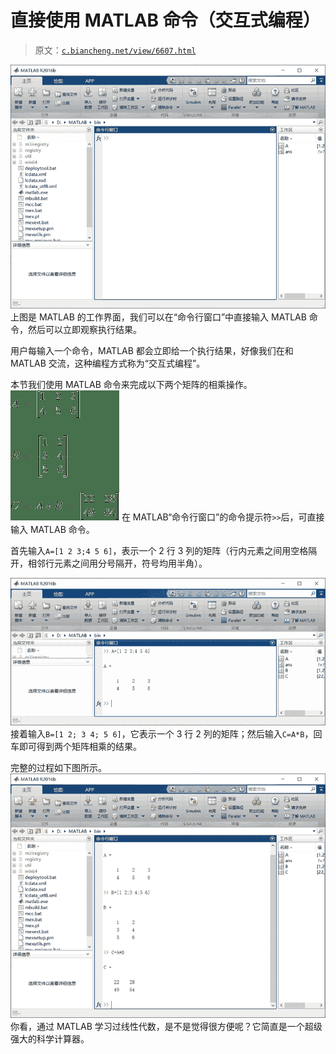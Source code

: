 # 直接使用 MATLAB 命令（交互式编程）

> 原文：[`c.biancheng.net/view/6607.html`](http://c.biancheng.net/view/6607.html)

![](img/48fd9006e9b141c6844464b39889a6c9.png)
上图是 MATLAB 的工作界面，我们可以在“命令行窗口”中直接输入 MATLAB 命令，然后可以立即观察执行结果。

用户每输入一个命令，MATLAB 都会立即给一个执行结果，好像我们在和 MATLAB 交流，这种编程方式称为“交互式编程”。

本节我们使用 MATLAB 命令来完成以下两个矩阵的相乘操作。![两个矩阵相乘](img/9f27b9946212db5cf4df4a969cf871c8.png)
在 MATLAB“命令行窗口”的命令提示符`>>`后，可直接输入 MATLAB 命令。

首先输入`A=[1 2 3;4 5 6]`，表示一个 2 行 3 列的矩阵（行内元素之间用空格隔开，相邻行元素之间用分号隔开，符号均用半角）。

![](img/8e384cb22497fd21065d8a1e43b5a224.png)
接着输入`B=[1 2; 3 4; 5 6]`，它表示一个 3 行 2 列的矩阵；然后输入`C=A*B`，回车即可得到两个矩阵相乘的结果。

完整的过程如下图所示。
![](img/e23142cc876908ec02948601b16f5d64.png)
你看，通过 MATLAB 学习过线性代数，是不是觉得很方便呢？它简直是一个超级强大的科学计算器。